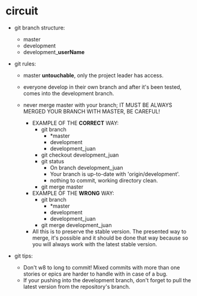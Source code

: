# circuit

* git branch structure:
  * master
  * development
  * development_**userName**

* git rules: 
  - master **untouchable**, only the project leader has access.
  - everyone develop in their own branch and after it's been tested, comes into the development branch.
  - never merge master with your branch; IT MUST BE ALWAYS MERGED YOUR BRANCH WITH MASTER, BE CAREFUL!
    * EXAMPLE OF THE **CORRECT** WAY:
      * git branch
        * *master
        * development
        * development_juan
      * git checkout development_juan
      * git status
        * On branch development_juan
        * Your branch is up-to-date with 'origin/development'.
        * nothing to commit, working directory clean.
      * git merge master
    * EXAMPLE OF THE **WRONG** WAY:
      * git branch
        * *master
        * development
        * development_juan
      * git merge development_juan
    
    - All this is to preserve the stable version. The presented way to merge, it's possible and it should be done that way because     so you will always work with the latest stable version.
    
* git tips: 
  - Don't w8 to long to commit! Mixed commits with more than one stories or epics are harder to handle with in case of a bug. 
  - If your pushing into the development branch, don't forget to pull the latest version from the repository's branch.
    
    

